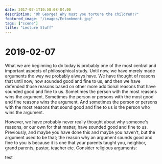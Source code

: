 ```yaml
---
date: 2017-07-1T10:58:08-04:00
description: "Oh George! Why must you torture the children!?"
featured_image: "/images/Entombment.jpg"
tags: ["scene"]
title: "Lecture Stuff"
---
```


# 2019-02-07

What we are beginning to do today is probably one of the most central and important aspects of philosophical study. Until now, we have merely made arguments the way we probably always have. We have thought of reasons that until now, how sounded good and fine to us, and then we have defended those reasons based on other more additional reasons that have sounded good and fine to us. Sometimes the person with the most reasons wins the argument. Sometimes the person or persons with the most good and fine reasons wins the argument. And sometimes the person or persons with the most reasons that sound good and fine to us is the person who wins the argument. 

However, we have probably never really thought about why someone's reasons, or our own for that matter, have sounded good and fine to us. Previously, and maybe you have done this and maybe you haven't, but the argument used to be that; the reason why an argument sounds good and fine to you is because it is one that your parents taught you, neighbor, grand parents, pastor, teacher etc. Consider religious arguments: 

test
